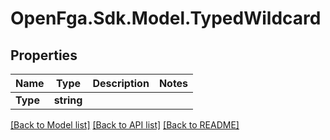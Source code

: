 # OpenFga.Sdk.Model.TypedWildcard

## Properties

Name | Type | Description | Notes
------------ | ------------- | ------------- | -------------
**Type** | **string** |  | 

[[Back to Model list]](../README.md#models) [[Back to API list]](../README.md#api-endpoints) [[Back to README]](../README.md)


